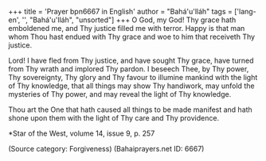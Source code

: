 +++
title = 'Prayer bpn6667 in English'
author = "Bahá'u'lláh"
tags = ['lang-en', '', "Bahá'u'lláh", "unsorted"]
+++
O God, my God! Thy grace hath emboldened me, and Thy justice filled me with terror. Happy is that man whom Thou hast endued with Thy grace and woe to him that receiveth Thy justice.

Lord! I have fled from Thy justice, and have sought Thy grace, have turned from Thy wrath and implored Thy pardon. I beseech Thee, by Thy power, Thy sovereignty, Thy glory and Thy favour to illumine mankind with the light of Thy knowledge, that all things may show Thy handiwork, may unfold the mysteries of Thy power, and may reveal the light of Thy knowledge.

Thou art the One that hath caused all things to be made manifest and hath shone upon them with the light of Thy care and Thy providence.


*Star of the West, volume 14, issue 9, p. 257

(Source category: Forgiveness)
(Bahaiprayers.net ID: 6667)
